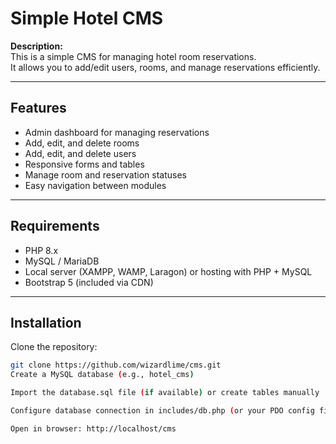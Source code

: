 # Simple Hotel CMS

**Description:**  
This is a simple CMS for managing hotel room reservations.  
It allows you to add/edit users, rooms, and manage reservations efficiently.  

---

## Features

- Admin dashboard for managing reservations
- Add, edit, and delete rooms
- Add, edit, and delete users
- Responsive forms and tables
- Manage room and reservation statuses
- Easy navigation between modules

---

## Requirements

- PHP 8.x
- MySQL / MariaDB
- Local server (XAMPP, WAMP, Laragon) or hosting with PHP + MySQL
- Bootstrap 5 (included via CDN)

---

## Installation

Clone the repository:
   ```bash
   git clone https://github.com/wizardlime/cms.git
Create a MySQL database (e.g., hotel_cms)

Import the database.sql file (if available) or create tables manually

Configure database connection in includes/db.php (or your PDO config file)

Open in browser: http://localhost/cms
